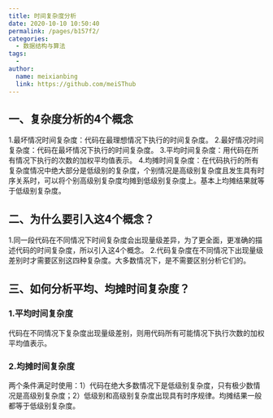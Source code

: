 ```yaml
---
title: 时间复杂度分析
date: 2020-10-10 10:50:40
permalink: /pages/b157f2/
categories:
  - 数据结构与算法
tags:
  - 
author: 
  name: meixianbing
  link: https://github.com/meiSThub
---
```

## 一、复杂度分析的4个概念

1.最坏情况时间复杂度：代码在最理想情况下执行的时间复杂度。
2.最好情况时间复杂度：代码在最坏情况下执行的时间复杂度。
3.平均时间复杂度：用代码在所有情况下执行的次数的加权平均值表示。
4.均摊时间复杂度：在代码执行的所有复杂度情况中绝大部分是低级别的复杂度，个别情况是高级别复杂度且发生具有时序关系时，可以将个别高级别复杂度均摊到低级别复杂度上。基本上均摊结果就等于低级别复杂度。

## 二、为什么要引入这4个概念？

1.同一段代码在不同情况下时间复杂度会出现量级差异，为了更全面，更准确的描述代码的时间复杂度，所以引入这4个概念。
2.代码复杂度在不同情况下出现量级差别时才需要区别这四种复杂度。大多数情况下，是不需要区别分析它们的。

## 三、如何分析平均、均摊时间复杂度？

### 1.平均时间复杂度

代码在不同情况下复杂度出现量级差别，则用代码所有可能情况下执行次数的加权平均值表示。

### 2.均摊时间复杂度

两个条件满足时使用：1）代码在绝大多数情况下是低级别复杂度，只有极少数情况是高级别复杂度；2）低级别和高级别复杂度出现具有时序规律。均摊结果一般都等于低级别复杂度。

